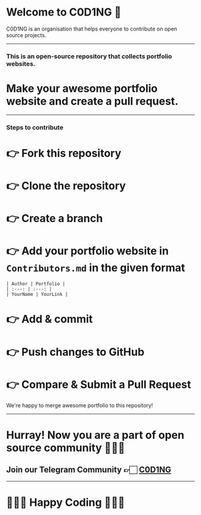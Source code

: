 # Welcome to C0D1NG 🥳
C0D1NG is an organisation that helps everyone to contribute on open source projects.

***

### This is an open-source repository that collects portfolio websites.

# Make your awesome portfolio website and create a pull request.

***

### Steps to contribute
# 👉 Fork this repository
# 👉 Clone the repository
# 👉 Create a branch
# 👉 Add your portfolio website in ```Contributors.md``` in the given format
  ```
  | Author | Portfolio |
  | :---: | :---: |
  | YourName | YourLink |
  ```
# 👉 Add & commit
# 👉 Push changes to GitHub
# 👉 Compare & Submit a Pull Request

We're happy to merge awesome portfolio to this repository!

***

# Hurray! Now you are a part of open source community 🚀🚀🚀
## Join our Telegram Community 👉🏻 [C0D1NG](https://t.me/C0D1NG)

***

# 👨🏻‍💻 **Happy Coding** 👩🏻‍💻

